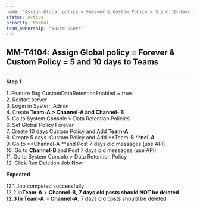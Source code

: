 ```yaml
---
name: "Assign Global policy = Forever & Custom Policy = 5 and 10 days to Teams"
status: Active
priority: Normal
team_ownership: "Suite Users"
---
```


## MM-T4104: Assign Global policy = Forever & Custom Policy = 5 and 10 days to Teams

---

**Step 1**

1\. Feature flag CustomDataRetentionEnabled = true.\
2\. Restart server\
3\. Login in System Admin\
4\. Create **Team-A **> **Channel-A** and** Channel- B**\
5\. Go to System Console > Data Retention Policies\
6\. Set Global Policy Forever\
7\. Create 10 days Custom Policy and Add **Team-A**\
8\. Create 5 days  Custom Policy and Add **Team-B ****nel-A**\
9\. Go to **Channel-A **and Post 7 days old messages (use API)\
10\. Go to **Channel-B** and Post 7 days old messages (use API)\
11\. Go to System Console > Data Retention Policy\
12\. Click Run Deletion Job Now

**Expected**

12.1 Job competed successfully\
12.2 In**Team-A** > **Channel-B, **7 days old posts should **NOT** be deleted\
12.3** **In** Team-A** > **Channel-A**, 7 days old posts should be deleted
